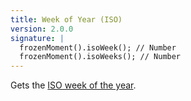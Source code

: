 ```yaml
---
title: Week of Year (ISO)
version: 2.0.0
signature: |
  frozenMoment().isoWeek(); // Number
  frozenMoment().isoWeeks(); // Number
---
```



Gets the [ISO week of the year](http://en.wikipedia.org/wiki/ISO_week_date).
